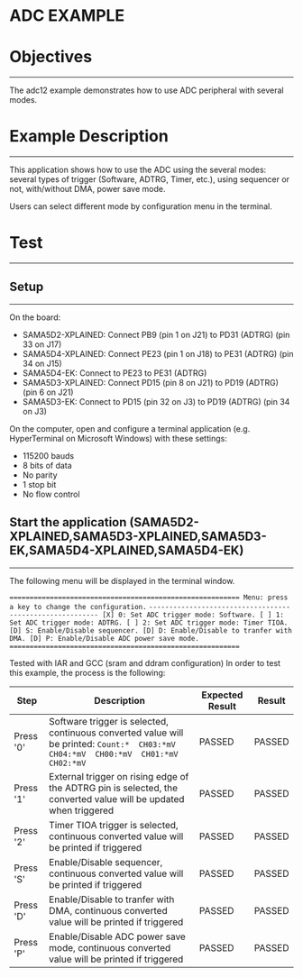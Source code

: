 ADC EXAMPLE
============

# Objectives
------------
The adc12 example demonstrates how to use ADC peripheral with several modes.

# Example Description
---------------------
This application shows how to use the ADC using the several modes:
several types of trigger (Software, ADTRG, Timer, etc.), using sequencer or
not, with/without DMA, power save mode.

Users can select different mode by configuration menu in the terminal.

# Test
------

## Setup
--------
On the board:
 - SAMA5D2-XPLAINED: Connect PB9 (pin 1 on J21) to PD31 (ADTRG) (pin 33 on J17)
 - SAMA5D4-XPLAINED: Connect PE23 (pin 1 on J18) to PE31 (ADTRG) (pin 34 on J15)
 - SAMA5D4-EK: Connect to PE23 to PE31 (ADTRG)
 - SAMA5D3-XPLAINED: Connect PD15 (pin 8 on J21) to PD19 (ADTRG) (pin 6 on J21)
 - SAMA5D3-EK: Connect to PD15 (pin 32 on J3) to PD19 (ADTRG) (pin 34 on J3)

On the computer, open and configure a terminal application
(e.g. HyperTerminal on Microsoft Windows) with these settings:
 - 115200 bauds
 - 8 bits of data
 - No parity
 - 1 stop bit
 - No flow control

## Start the application (SAMA5D2-XPLAINED,SAMA5D3-XPLAINED,SAMA5D3-EK,SAMA5D4-XPLAINED,SAMA5D4-EK)
--------
The following menu will be displayed in the terminal window.

``=========================================================
Menu: press a key to change the configuration.``
``---------------------------------------------------------
[X] 0: Set ADC trigger mode: Software.
[ ] 1: Set ADC trigger mode: ADTRG.
[ ] 2: Set ADC trigger mode: Timer TIOA.
[D] S: Enable/Disable sequencer.
[D] D: Enable/Disable to tranfer with DMA.
[D] P: Enable/Disable ADC power save mode.
=========================================================``


Tested with IAR and GCC (sram and ddram configuration)
In order to test this example, the process is the following:

Step | Description | Expected Result | Result
-----|-------------|-----------------|-------
Press '0' | Software trigger is selected, continuous converted value will be printed: ``Count:*  CH03:*mV  CH04:*mV  CH00:*mV  CH01:*mV  CH02:*mV`` | PASSED | PASSED
Press '1' | External trigger on rising edge of the ADTRG pin is selected, the converted value will be updated when triggered| PASSED | PASSED
Press '2' | Timer TIOA trigger is selected, continuous converted value will be printed if triggered  | PASSED | PASSED
Press 'S' | Enable/Disable sequencer, continuous converted value will be printed if triggered | PASSED | PASSED
Press 'D' | Enable/Disable to tranfer with DMA, continuous converted value will be printed if triggered | PASSED | PASSED
Press 'P' | Enable/Disable ADC power save mode, continuous converted value will be printed if triggered | PASSED | PASSED

